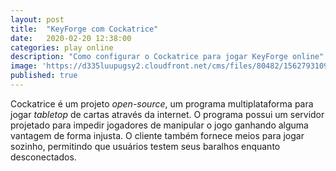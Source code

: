 ```yaml
---
layout: post
title:  "KeyForge com Cockatrice"
date:   2020-02-20 12:38:00
categories: play online
description: "Como configurar o Cockatrice para jogar KeyForge online"
image: 'https://d335luupugsy2.cloudfront.net/cms/files/80482/1562793109/$ep0v3563aci'
published: true
---
```


Cockatrice é um projeto _open-source_, um programa multiplataforma para jogar _tabletop_ de cartas através da internet.
O programa possui um servidor projetado para impedir jogadores de manipular o jogo ganhando alguma vantagem de forma injusta.
O cliente também fornece meios para jogar sozinho, permitindo que usuários testem seus baralhos enquanto desconectados.
